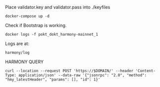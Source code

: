 Place validator.key and validator.pass into ./keyfiles
```
docker-compose up -d
```
Check if Bootstrap is working.
```
docker logs -f pokt_dokt_harmony-mainnet_1
```
Logs are at:
```
harmony/log
```

HARMONY QUERY
```
curl --location --request POST 'https://$DOMAIN/' --header 'Content-Type: application/json' --data-raw '{"jsonrpc": "2.0", "method": "hmy_latestHeader", "params": [], "id": 1}'
```